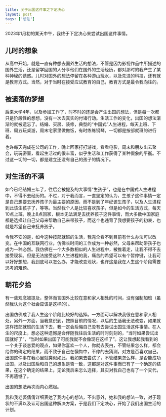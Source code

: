 ```yaml
---
title: 关于出国这件事之下定决心
layout: post
tags: ['想法']
---
```


2023年1月初的某天中午，我终于下定决心来尝试出国这件事情。

## 儿时的想象

从高中开始，就是一直有种想去国外生活的想法，不管是因为影视作品中所描述的国外生活，还是留学回国的人分享他们在国外的生活经历，都对那时的我产生了某种神秘的诱惑。儿时对国外的想法停留在各种游山玩水，以及先进的科技，还有就是教育方式。当然，对于当时在接受应试教育的自己，教育方式是最令我向往的。

## 被遗落的梦想

后来大学4年，以及参加工作了，时不时的还是会产生出国的想法，但是每一次都只是阶段性的想想，没有一次去真实的付诸行动。生活工作的变化，出国的想法渐渐的就被遗忘了。结婚、买房、装修，典型的“中国式”人生进程，每天上班、下班、周五玩桌游，周末宅家里做做饭，有时练练钢琴，一切都是按部就班的进行着。

也许每天完成在公司的工作，晚上回家打打游戏，看看电影，周末和朋友出去聚会，玩玩密室，看起生活过的很丰富，似乎生活和工作获得了某种假象的平衡。不过这一切的一切，都是建立还没有自己的孩子的情况下。

## 对生活的不满

如今已经结婚三年了，往后会被提及的大事情“生孩子”，也是在中国式人生进程中，不得不去经历的。不过，对于我而言，一直坚定的认为，生孩子这件事情一定是自己想要去抚养孩子为最主要的原因，而不是到了年纪该生孩子，以及人生进程到此该生孩子了，等等。当然我个人是比较喜欢孩子，但是如今的生活方式，每天10点上班，晚上8点回家，根本无法满足去抚养孩子这件事情，而大多数中国家庭都是选择让自己父母来帮助自己来带孩子，而这个也违背了我想要孩子的初衷，也就是希望自己来抚养孩子。

令我不安的是，如今这种按部就班的生活，我完全看不到目前有什么办法可以改变。在中国的互联网行业，仿佛长时间的工作成为一种必然，父母来帮助带孩子也成为一种必然。我仿佛在一个大多数相似的人生进程中，被推着走，让我不得不去接受现状。但是无法接受这种人生进程的我，痛苦的希望可以有个暂停键，让我可以好好想想，我到底可以怎么办，才能改变现状，也许这是我在人生这个阶段需要思考的难题。

## 朝花夕拾

有一些观念被提及，整体而言国外比较在意和家人相处的时间，没有强制加班（虽然我认为这个社会应该是这样的）。

出国仿佛成了我人生这个阶段比较好的选择。一方面可以解决我很在意和家人相处，另外一方面，当我意识到，按照目前的情况，以后的生活我无法改变，如果就这样按部就班的生活下去，我一定会后悔自己没有去尝试出国生活这件事情。在人生的尺度上，想必这种遗憾是会伴随我往后生活的时时刻刻的，“当时如果尝试出国就好了”，“当时如果出国了可能我就不会像现在这样了”。这让我想起我看到的一个关于谈恋爱的观点，如果你喜欢一个人，你就去表白，不管结果怎么样，都会给你的确定的结果，而不致于自己在懊悔中，不停的去猜测，对方是否喜欢自己。出国这件事在我心里就类似如此，我如果去尝试了，不管结果怎么样，是否能成功出国，以及出国后和自己的想象是否一致，这都是对这件事而已有了一个确定的结果，在这个确定的结果上，无论我后来怎么选择，其实对我自己也有了一个交代，不再遗憾了。

出国的想法再次而内心燃起。

我和我老婆倩倩详细表达了我内心的想法，不出意外，她和我的想法一致，对于现状的不满以及认可出国这种解决方案，于是我们下定决心，开始了我们出国生活的计划。
